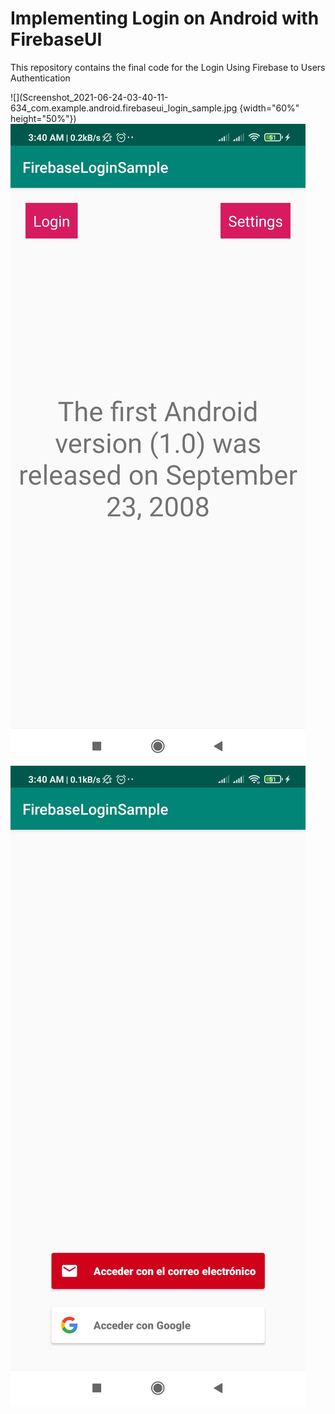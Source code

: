 Implementing Login on Android with FirebaseUI
=========================

This repository contains the final code for the Login Using Firebase to Users Authentication

![](Screenshot_2021-06-24-03-40-11-634_com.example.android.firebaseui_login_sample.jpg {width="60%" height="50%"})
![](Screenshot_2021-06-24-03-40-04-785_com.example.android.firebaseui_login_sample.jpg)
![](Screenshot_2021-06-24-03-40-24-216_com.example.android.firebaseui_login_sample.jpg)





